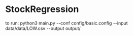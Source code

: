 # StockRegression


to run:
python3 main.py --conf config/basic.config  --input data/data/LOW.csv --output output/

